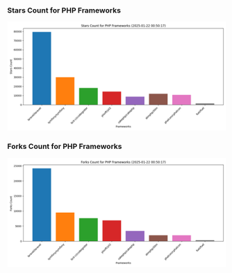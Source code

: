 ### Stars Count for PHP Frameworks

![Stars Chart](./archive/charts/20250122005017_stars_count.png)

### Forks Count for PHP Frameworks

![Forks Chart](./archive/charts/20250122005017_forks_count.png)

